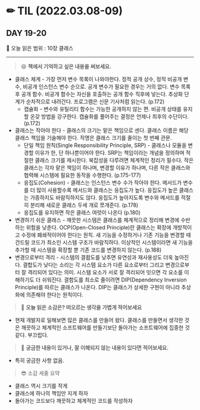 # ✏ TIL (2022.03.08-09)

## DAY 19-20

📖 오늘 읽은 범위 : 10장 클래스

---

> 😄 **책에서 기억하고 싶은 내용을 써보세요.**

- 클래스 체계 - 가장 먼저 변수 목록이 나와야한다. 정적 공개 상수, 정적 비공개 변수, 비공개 인스턴스 변수 순으로. 공개 변수가 필요한 경우는 거의 없다. 변수 목록 후 공개 함수. 비공개 함수는 자신을 호출하는 공개 함수 직후에 넣는다. 추상화 단계가 순차적으로 내려간다. 프로그램은 신문 기사처럼 읽는다. (p.172)
  - 캡슐화 - 변수와 유틸리티 함수는 가능한 공개하지 않는 편. 비공개 상태를 유지할 온갖 방법을 강구한다. 캡슐화를 풀어주는 결정은 언제나 최후의 수단이다. (p.172)
- 클래스는 작아야 한다 - 클래스의 크기는 맡은 책임으로 센다. 클래스 이름은 해당 클래스 책임을 기술해야 한다. 작명은 클래스 크기를 줄이는 첫 번째 관문.
  - 단일 책임 원칙(Single Responsibility Principle, SRP) - 클래스나 모듈을 변경할 이유가 한, 단 하나뿐이어야 한다. SRP는 책임이라는 개념을 정의하며 적절한 클래스 크기를 제시한다. 북잡성을 다루려면 체계적인 정리가 필수다. 작은 클래스는 각자 맡은 책임이 하나며, 변경할 이유가 하나며, 다른 작은 클래스와 협력해 시스템에 필요한 동작을 수행한다. (p.175-177)
  - 응집도(Cohesion) - 클래스는 인스턴스 변수 수가 작아야 한다. 메서드가 변수를 더 많이 사용할수록 메서드와 클래스는 응집도가 높다. 응집도가 높은 클래스는 가증하지도 바람직하지도 않다. 응집도가 높아지도록 변수와 메서드를 적절히 분리해 새로운 클래스 두세 개로 쪼개준다. (p.178)
  - 응집도를 유지하면 작은 클래스 여럿이 나온다 (p.180)
- 변경하기 쉬운 클래스 - 깨끗한 시스템은 클래스를 체계적으로 정리해 변경에 수반하는 위험을 낮춘다. OCP(Open-Closed Principle)란 클래스는 확장에 개방적이고 수정에 폐쇄적이어야 한다는 원칙. 새 기능을 수정하거나 기존 기능을 변경할 때 건드릴 코드가 최소인 시스템 구조가 바람직하다. 이상적인 시스템이라면 새 기능을 추가할 때 시스템을 확장할 뿐 기존 코드를 변경하지 않는다. (p.188)
- 변경으로부터 격리 - 시스템의 결홥도를 낮추면 유연성과 재사용성도 더욱 높아진다. 결합도가 낮다는 소리는 각 시스템 요소가 다른 요소로부터 그리고 변경으로부터 잘 격리되어 있다는 의미. 시스템 요소가 서로 잘 격리되어 잇으면 각 요소를 이해하기도 더 쉬워진다. 결함도를 최소로 줄이려면 DIP(Dependency Inversion Principle)를 따르는 클래스가 나온다. DIP는 클래스가 상세한 구현이 아니라 추상화에 의존해야 한다는 원칙이다.  

> 🤔 **오늘 읽은 소감은? 떠오르는 생각을 가볍게 적어보세요**

- 현재 개발자로 일해보면 많은 클래스를 만들어 왔다. 클래스를 만들면서 생각한 것은 깨끗하고 체계적인 소프트웨어를 만들기보단 돌아가는 소프트웨어에 집중한 것 같다. 부끄럽다. 
  
> 🔎 **궁금한 내용이 있거나, 잘 이해되지 않는 내용이 있다면 적어보세요.**

- 특히 궁금한 사항 없음.

> 😎 소감 세줄 요약

- 클래스 역시 크기를 작게
- 클래스에 하나의 책임만 지게 하자
- 돌아가는 코드보다 깨끗하고 체계적인 코드를 작성하자
